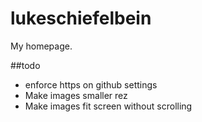 lukeschiefelbein
================

My homepage.

##todo 
- enforce https on github settings
- Make images smaller rez
- Make images fit screen without scrolling

